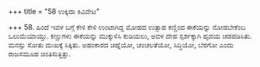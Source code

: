 +++
title = "58 ಉಕ್ಕಿದಾ ಕಿವಿವೇಟ"

+++
58. ಹಿಂದೆ ಇವಳ ಬಗ್ಗೆ ಕೇಳಿ ಕೇಳಿ ಉಂಟಾಗಿದ್ದ ಮೋಹದ ಉತ್ಸಾಹ ಕಣ್ಣಿಂದ ಈಕೆಯನ್ನು ನೋಡಬೇಕೆಂಬ ಒಲುಮೆಯಾಯ್ತು. ಕಣ್ಣುಗಳು ಈಕೆಯನ್ನು ಮುಕ್ಕುಳಿಸಿ ಕುಡಿಯಲು, ಅವಳ ದೇಹ ಸ್ಪರ್ಶಕ್ಕಾಗಿ ಹೃದಯ ಚಡಪಡಿಸಿತು. ಮನಸ್ಸು ಸೋತು ದುಃಖಕ್ಕೆ ಸಿಕ್ಕಿತು. ಅಹಂಕಾರದ ಚಿಹ್ನೆಯೋ, ಚಂಚಲತೆಯೋ, ಸಿದ್ಧಿಯೋ, ಬೆರಗೋ ಎಂದು ರಾಜಸಮೂಹ ಚಿಂತಿಸುತ್ತಿತ್ತು.